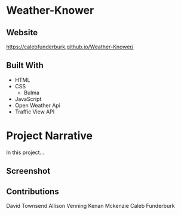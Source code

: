 # Weather-Knower

## Website

https://calebfunderburk.github.io/Weather-Knower/

## Built With

- HTML
- CSS
    - Bulma
- JavaScript
- Open Weather Api
- Traffic View API

# Project Narrative

In this project...

## Screenshot

## Contributions

David Townsend
Allison Venning
Kenan Mckenzie
Caleb Funderburk